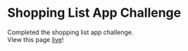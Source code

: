 # Shopping List App Challenge

Completed the shopping list app challenge.  
View this page [live](https://human437.github.io/shopping-list/)!
